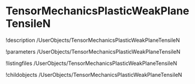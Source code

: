 <!-- MOOSE Documentation Stub: Remove this when content is added. -->

# TensorMechanicsPlasticWeakPlaneTensileN
!description /UserObjects/TensorMechanicsPlasticWeakPlaneTensileN

!parameters /UserObjects/TensorMechanicsPlasticWeakPlaneTensileN

!listingfiles /UserObjects/TensorMechanicsPlasticWeakPlaneTensileN

!childobjects /UserObjects/TensorMechanicsPlasticWeakPlaneTensileN
